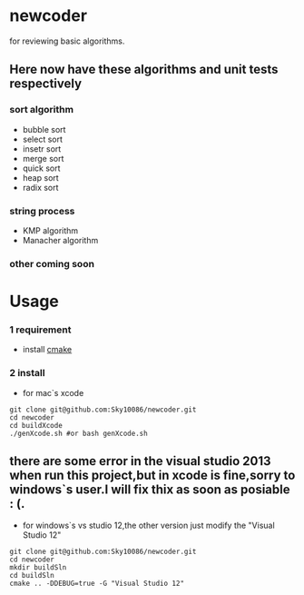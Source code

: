 # newcoder
for reviewing basic algorithms.

## Here now have these algorithms and unit tests respectively

### sort algorithm
- bubble sort
- select sort
- insetr sort
- merge sort
- quick sort
- heap sort
- radix sort
### string process
- KMP algorithm
- Manacher algorithm

### other coming soon

Usage
====
### 1 requirement
- install [cmake](https://github.com/Kitware/CMake)
### 2 install
- for mac`s xcode
```
git clone git@github.com:Sky10086/newcoder.git
cd newcoder
cd buildXcode
./genXcode.sh #or bash genXcode.sh
```

## there are some error in the visual studio 2013 when run this project,but in xcode is fine,sorry to windows`s user.I will fix thix as soon as posiable : (.
- for windows`s vs studio 12,the other version just modify the "Visual Studio 12"
```
git clone git@github.com:Sky10086/newcoder.git
cd newcoder
mkdir buildSln
cd buildSln
cmake .. -DDEBUG=true -G "Visual Studio 12" 
```
